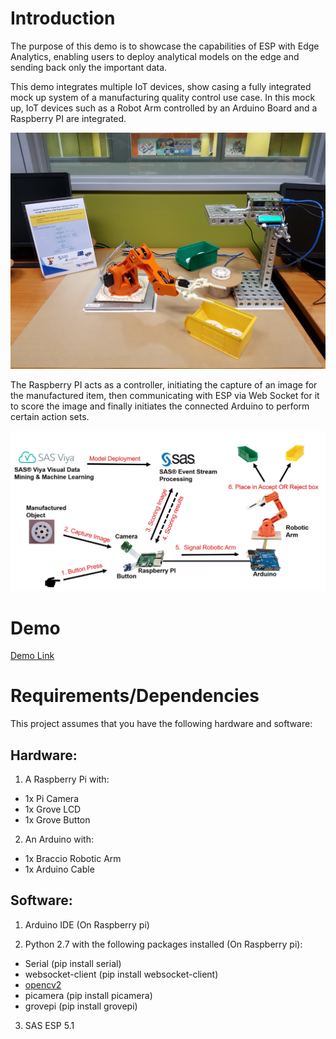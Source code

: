 # Introduction

The purpose of this demo is to showcase the capabilities of ESP with Edge Analytics, enabling users to deploy analytical models on the edge and sending back only the important data. 

This demo integrates multiple IoT devices, show casing a fully integrated mock up system of a manufacturing quality control use case. In this mock up, IoT devices such as a Robot Arm controlled by an Arduino Board and a Raspberry PI are integrated.

![](./images/setup.jpg)

The Raspberry PI acts as a controller, initiating the capture of an image for the manufactured item, then communicating with ESP via Web Socket for it to score the image and finally initiates the connected Arduino to perform certain action sets.

![](./images/system-architecture.jpg)

# Demo

[Demo Link](https://cloud.potatovault.com/s/sas-robot-arm-demo)

# Requirements/Dependencies

This project assumes that you have the following hardware and software:

## Hardware:

1. A Raspberry Pi with:
-	1x Pi Camera
-	1x Grove LCD
-	1x Grove Button

2. An Arduino with:
-	1x Braccio Robotic Arm
-	1x Arduino Cable
	 
## Software:

1. Arduino IDE (On Raspberry pi)

2. Python 2.7 with the following packages installed (On Raspberry pi):
-	Serial (pip install serial)
-	websocket-client (pip install websocket-client)
-	[opencv2](https://tutorials-raspberrypi.com/installing-opencv-on-the-raspberry-pi/)
-	picamera (pip install picamera)
-	grovepi (pip install grovepi)

3. SAS ESP 5.1  

